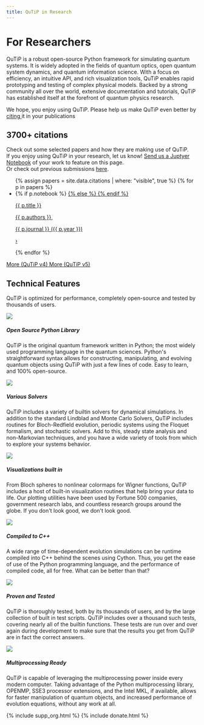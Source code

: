 ```yaml
---
title: QuTiP in Research
---
```


# For Researchers

QuTiP is a robust open-source Python framework for simulating quantum systems.
It is widely adopted in the fields of quantum optics, open quantum system dynamics, and quantum information science.
With a focus on efficiency, an intuitive API, and rich visualization tools, QuTiP enables rapid prototyping and testing of complex physical models.
Backed by a strong community all over the world, extensive documentation and tutorials, QuTiP has established itself at the forefront of quantum physics research.

<div class="container-xxl px-3">
    <div class="banner">
        <p>
            We hope, you enjoy using QuTiP. Please help us make QuTiP even better by
            <a href="/citing">
                citing
            </a>
            it in your publications
        </p>
    </div>
</div>

<div class="container-fluid mb-3 px-0 my-center-section">
    <div class="container-xxl pb-3">
        <h2>
            3700+ citations
        </h2>
        <p>
            Check out some selected papers and how they are making use of QuTiP.<br>
            If you enjoy using QuTiP in your research, let us know! <a href="https://github.com/qutip/qutip-notebooks?tab=readme-ov-file#contribute">Send us a Juptyer Notebook</a> of your work to feature on this page.<br>
            Or check out previous submissions <a href="https://github.com/qutip/qutip-notebooks/tree/master/examples">here</a>.
        </p>
        <ul class="list-group list-group-flush lecture-list">
            {% assign papers = site.data.citations | where: "visible", true %}
            {% for p in papers %}
                <li class="list-group-item notebook-list-item">
                    {% if p.notebook %}
                    <a href="{{ p.notebook }}" target="about:blank" class="lecture-link">
                    {% else %}
                    <a href="{{ p.doi }}" target="about:blank" class="lecture-link">
                    {% endif %}
                        <div>
                            <p class="fw-bold">
                                {{ p.title }}
                            </p>
                            <p class="d-inline my-color-secondary">
                                {{ p.authors }},
                            </p>
                            <p class="fst-italic d-inline my-color-secondary">
                                {{ p.journal }} ({{ p.year }})
                            </p>
                        </div>
                        <p class="angle">&#8250;</p>
                    </a>
                </li>
            {% endfor %}
        </ul>
        <a href="https://scholar.google.com/scholar?cites=6461191495870975489" target="about:blank" class="m-3 d-inline-block">
            <span class="badge secondary">
                More (QuTiP v4)
            </span>
        </a>
        <a href="https://scholar.google.com/scholar?cites=11575350638666079574" target="about:blank" class="m-3 d-inline-block">
            <span class="badge primary">
                More (QuTiP v5)
            </span>
        </a>
    </div>
</div>

<div class="container-fluid px-0 my-center-section my-bg-secondary">
    <div class="container-xl px-0 pb-3">
        <h2>
            Technical Features
        </h2>
        <p class="px-3">
            QuTiP is optimized for performance, completely open-source and tested by thousands of users.
        </p>
        <div class="features row mx-0 row-cols-md-3 row-cols-sm-2 row-cols-1">
            <div class="card col">
                <img class="card-img-top" src="images/py_logo.png">
                <div class="card-body">
                    <h5 class="card-title">Open Source Python Library</h5>
                    <p class="card-text">
                        QuTiP is the original quantum framework written in Python; the most widely used programming language in the quantum sciences.
                        Python's straightforward syntax allows for constructing, manipulating, and evolving quantum objects using QuTiP with just a few lines of code.
                        Easy to learn, and 100% open-source.
                    </p>
                </div>
            </div>
            <div class="card col">
                <img class="card-img-top" src="images/choices.png">
                <div class="card-body">
                    <h5 class="card-title">Various Solvers</h5>
                    <p class="card-text">
                        QuTiP includes a variety of builtin solvers for dynamical simulations.
                        In addition to the standard Lindblad and Monte Carlo Solvers, QuTiP includes routines for Bloch-Redfield evolution, periodic systems using the Floquet formalism, and stochastic solvers.
                        Add to this, steady state analysis and non-Markovian techniques, and you have a wide variety of tools from which to explore your systems behavior.
                    </p>
                </div>
            </div>
            <div class="card col">
                <img class="card-img-top" src="images/visual.png">
                <div class="card-body">
                    <h5 class="card-title">Visualizations built in</h5>
                    <p class="card-text">
                        From Bloch spheres to nonlinear colormaps for Wigner functions, QuTiP includes a host of built-in visualization routines that help bring your data to life.
                        Our plotting utilities have been used by Fortune 500 companies, government research labs, and countless research groups around the globe.
                        If you don't look good, we don't look good.
                    </p>
                </div>
            </div>
            <div class="card col">
                <img class="card-img-top" src="images/runtime.png">
                <div class="card-body">
                    <h5 class="card-title">Compiled to C++</h5>
                    <p class="card-text">
                        A wide range of time-dependent evolution simulations can be runtime compiled into C++ behind the scenes using Cython.
                        Thus, you get the ease of use of the Python programming language, and the performance of compiled code, all for free.
                        What can be better than that?
                    </p>
                </div>
            </div>
            <div class="card col">
                <img class="card-img-top" src="images/tests.png">
                <div class="card-body">
                    <h5 class="card-title">Proven and Tested</h5>
                    <p class="card-text">
                        QuTiP is thoroughly tested, both by its thousands of users, and by the large collection of built in test scripts.
                        QuTiP includes over a thousand such tests, covering nearly all of the builtin functions.
                        These tests are run over and over again during development to make sure that the results you get from QuTiP are in fact the correct answers.
                    </p>
                </div>
            </div>
            <div class="card col">
                <img class="card-img-top" src="images/fast.png">
                <div class="card-body">
                    <h5 class="card-title">Multiprocessing Ready</h5>
                    <p class="card-text">
                        QuTiP is capable of leveraging the multiprocessing power inside every modern computer.
                        Taking advantage of the Python multiprocessing library, OPENMP, SSE3 processor extensions, and the Intel MKL, if available, allows for faster manipulation of quantum objects, and increased performance of evolution equations, without any work at all.
                    </p>
                </div>
            </div>
        </div>
    </div>
</div>

{% include supp_org.html %}
{% include donate.html %}
